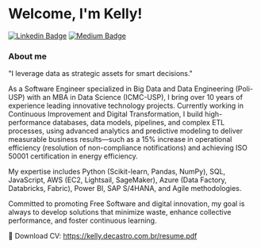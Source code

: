# Welcome, I'm Kelly!

[![Linkedin Badge](https://img.shields.io/badge/LinkedIn-0077B5?style=for-the-badge&logo=linkedin&logoColor=white&link=https://www.linkedin.com/in/castrokelly)](https://www.linkedin.com/in/castrokelly/)
[![Medium Badge](https://img.shields.io/badge/Medium-12100E?style=for-the-badge&logo=medium&logoColor=white&link=https://medium.com/@kellydecastro)](https://kellydecastro.medium.com/)

### About me

"I leverage data as strategic assets for smart decisions."

As a Software Engineer specialized in Big Data and Data Engineering (Poli-USP) with an MBA in Data Science (ICMC-USP), I bring over 10 years of experience leading innovative technology projects. Currently working in Continuous Improvement and Digital Transformation, I build high-performance databases, data models, pipelines, and complex ETL processes, using advanced analytics and predictive modeling to deliver measurable business results—such as a 15% increase in operational efficiency (resolution of non-compliance notifications) and achieving ISO 50001 certification in energy efficiency.

My expertise includes Python (Scikit-learn, Pandas, NumPy), SQL, JavaScript, AWS (EC2, Lightsail, SageMaker), Azure (Data Factory, Databricks, Fabric), Power BI, SAP S/4HANA, and Agile methodologies.

Committed to promoting Free Software and digital innovation, my goal is always to develop solutions that minimize waste, enhance collective performance, and foster continuous learning.

📌 Download CV: https://kelly.decastro.com.br/resume.pdf
